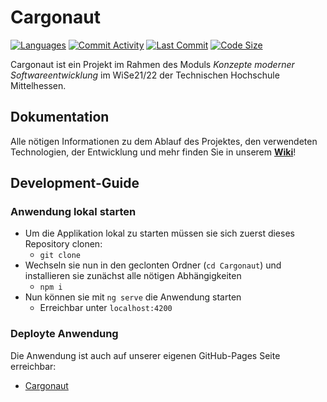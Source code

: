 # Cargonaut

[![Languages](https://img.shields.io/github/languages/top/KMSCargonaut/Cargonaut)]()
[![Commit Activity](https://img.shields.io/github/commit-activity/w/KMSCargonaut/Cargonaut?color=pink)](https://github.com/KMSCargonaut/Cargonaut/graphs/contributors)
[![Last Commit](https://img.shields.io/github/last-commit/KMSCargonaut/Cargonaut/master)](https://github.com/KMSCargonaut/Cargonaut/commits/master)
[![Code Size](https://img.shields.io/github/languages/code-size/KMSCargonaut/Cargonaut)](https://github.com/KMSCargonaut/Cargonaut/)

Cargonaut ist ein Projekt im Rahmen des Moduls *Konzepte moderner Softwareentwicklung* im WiSe21/22 der Technischen Hochschule Mittelhessen.

## Dokumentation

Alle nötigen Informationen zu dem Ablauf des Projektes, den verwendeten Technologien, der Entwicklung und mehr finden Sie in unserem **[Wiki](https://github.com/KMSCargonaut/Cargonaut/wiki)**!

## Development-Guide

### Anwendung lokal starten

- Um die Applikation lokal zu starten müssen sie sich zuerst dieses Repository clonen:
  - `git clone`
- Wechseln sie nun in den geclonten Ordner (`cd Cargonaut`) und installieren sie zunächst alle nötigen Abhängigkeiten
  - `npm i`
- Nun können sie mit `ng serve` die Anwendung starten
  - Erreichbar unter `localhost:4200`

### Deployte Anwendung

Die Anwendung ist auch auf unserer eigenen GitHub-Pages Seite erreichbar:
  - [Cargonaut](https://kmscargonaut.github.io/Cargonaut/)
  
